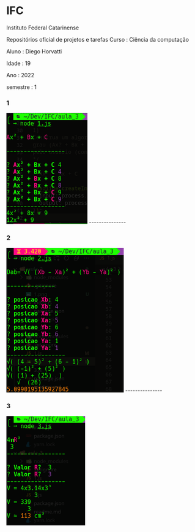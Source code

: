 # IFC
Instituto Federal Catarinense

Repositórios oficial de projetos e tarefas 
Curso    : Ciência da computação

Aluno    : Diego Horvatti

Idade    : 19

Ano      : 2022

semestre : 1

<h3>1</h3>
<img src="./1.png">
<i>---------------</i>
<h3>2</h3>
<img src="./2.png">
<i>---------------</i>
<h3>3</h3>
<img src="./3.png">